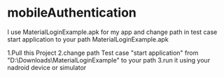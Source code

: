 # mobileAuthentication

I use MaterialLoginExample.apk for my app and change path in test case start application to your path MaterialLoginExample.apk



1.Pull this Project
2.change path Test case "start application" from "D:\Downloads\MaterialLoginExample" to your path
3.run it using your nadroid device or simulator
